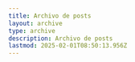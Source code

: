 ```yaml
---
title: Archivo de posts
layout: archive
type: archive
description: Archivo de posts
lastmod: 2025-02-01T08:50:13.956Z
---
```

